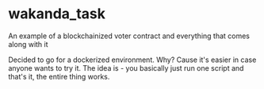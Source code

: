 # wakanda_task
An example of a blockchainized voter contract and everything that comes along with it

Decided to go for a dockerized environment. Why? Cause it's easier in case anyone wants to try it.
The idea is - you basically just run one script and that's it, the entire thing works.
